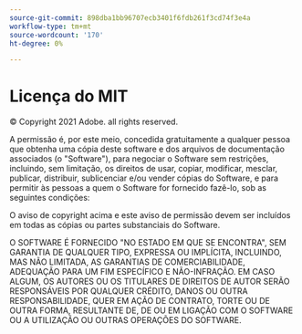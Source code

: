 ```yaml
---
source-git-commit: 898dba1bb96707ecb3401f6fdb261f3cd74f3e4a
workflow-type: tm+mt
source-wordcount: '170'
ht-degree: 0%

---
```

# Licença do MIT

© Copyright 2021 Adobe. all rights reserved.

A permissão é, por este meio, concedida gratuitamente a qualquer pessoa que obtenha uma cópia deste software e dos arquivos de documentação associados (o &quot;Software&quot;), para negociar o Software sem restrições, incluindo, sem limitação, os direitos de usar, copiar, modificar, mesclar, publicar, distribuir, sublicenciar e/ou vender cópias do Software, e para permitir às pessoas a quem o Software for fornecido fazê-lo, sob as seguintes condições:

O aviso de copyright acima e este aviso de permissão devem ser incluídos em todas as cópias ou partes substanciais do Software.

O SOFTWARE É FORNECIDO &quot;NO ESTADO EM QUE SE ENCONTRA&quot;, SEM GARANTIA DE QUALQUER TIPO, EXPRESSA OU IMPLÍCITA, INCLUINDO, MAS NÃO LIMITADA, AS GARANTIAS DE COMERCIABILIDADE, ADEQUAÇÃO PARA UM FIM ESPECÍFICO E NÃO-INFRAÇÃO. EM CASO ALGUM, OS AUTORES OU OS TITULARES DE DIREITOS DE AUTOR SERÃO RESPONSÁVEIS POR QUALQUER CRÉDITO, DANOS OU OUTRA RESPONSABILIDADE, QUER EM AÇÃO DE CONTRATO, TORTE OU DE OUTRA FORMA, RESULTANTE DE, DE OU EM LIGAÇÃO COM O SOFTWARE OU A UTILIZAÇÃO OU OUTRAS OPERAÇÕES DO SOFTWARE.
